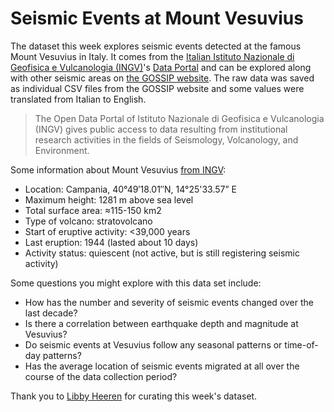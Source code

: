 # Seismic Events at Mount Vesuvius

The dataset this week explores seismic events detected at the famous Mount Vesuvius in Italy. It comes from the [Italian Istituto Nazionale di Geofisica e Vulcanologia (INGV)](https://www.ingv.it/)'s [Data Portal](https://data.ingv.it/en/) and can be explored
along with other seismic areas on [the GOSSIP website](https://terremoti.ov.ingv.it/gossip/vesuvio/index.html). The raw data was saved as individual CSV files from the GOSSIP website and some values were translated from Italian to English.   


> The Open Data Portal of Istituto Nazionale di Geofisica e Vulcanologia (INGV) gives public access to data resulting from institutional research activities in the fields of Seismology, Volcanology, and Environment.  

Some information about Mount Vesuvius [from INGV](https://www.ingv.it/somma-vesuvio):  
- Location: Campania, 40°49′18.01″N, 14°25'33.57” E
- Maximum height: 1281 m above sea level
- Total surface area: ≈115-150 km2
- Type of volcano: stratovolcano
- Start of eruptive activity: <39,000 years
- Last eruption: 1944 (lasted about 10 days)
- Activity status: quiescent (not active, but is still registering seismic activity)

Some questions you might explore with this data set include:
- How has the number and severity of seismic events changed over the last decade?
- Is there a correlation between earthquake depth and magnitude at Vesuvius?
- Do seismic events at Vesuvius follow any seasonal patterns or time-of-day patterns?
- Has the average location of seismic events migrated at all over the course of the data collection period?


Thank you to [Libby Heeren](https://github.com/LibbyHeeren) for curating this week's dataset.
